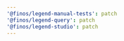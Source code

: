 ```yaml
---
'@finos/legend-manual-tests': patch
'@finos/legend-query': patch
'@finos/legend-studio': patch
---
```


